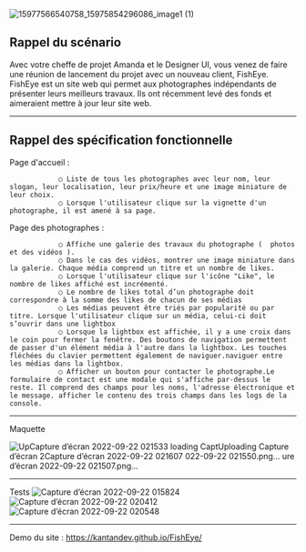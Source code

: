 ![15977566540758_15975854296086_image1 (1)](https://user-images.githubusercontent.com/94462048/191629840-3a24c86c-984e-4c8b-b1f6-35e7599235f9.png)


Rappel du scénario
------------------------------------------------------------------------------------------------------------------------

Avec votre cheffe de projet Amanda et le Designer UI, vous venez de faire une réunion de lancement du projet avec un nouveau client, FishEye.
FishEye est un site web qui permet aux photographes indépendants de présenter leurs meilleurs travaux. Ils ont récemment levé des fonds et aimeraient mettre à jour leur site web.

------------------------------------------------------------------------------------------------------------------------

Rappel des spécification fonctionnelle
------------------------------------------------------------------------------------------------------------------------

Page d'accueil :

                ○ Liste de tous les photographes avec leur nom, leur slogan, leur localisation, leur prix/heure et une image miniature de leur choix.
                ○ Lorsque l'utilisateur clique sur la vignette d'un photographe, il est amené à sa page.

Page des photographes : 

                ○ Affiche une galerie des travaux du photographe (  photos et des vidéos ).
                ○ Dans le cas des vidéos, montrer une image miniature dans la galerie. Chaque média comprend un titre et un nombre de likes.
                ○ Lorsque l'utilisateur clique sur l'icône "Like", le nombre de likes affiché est incrémenté.
                ○ Le nombre de likes total d’un photographe doit correspondre à la somme des likes de chacun de ses médias
                ○ Les médias peuvent être triés par popularité ou par titre. Lorsque l'utilisateur clique sur un média, celui-ci doit s’ouvrir dans une lightbox 
                ○ Lorsque la lightbox est affichée, il y a une croix dans le coin pour fermer la fenêtre. Des boutons de navigation permettent de passer d'un élément média à l'autre dans la lightbox. Les touches fléchées du clavier permettent également de naviguer.naviguer entre les médias dans la lightbox. 
                ○ Afficher un bouton pour contacter le photographe.Le formulaire de contact est une modale qui s'affiche par-dessus le reste. Il comprend des champs pour les noms, l'adresse électronique et le message. afficher le contenu des trois champs dans les logs de la console.


------------------------------------------------------------------------------------------------------------------------

Maquette


![Up![Capture d’écran 2022-09-22 021533](https://user-images.githubusercontent.com/94462048/191631776-463b38e4-9cd2-47a0-8b27-a2f9fde6ab75.png)
loading Capt![Uploading Capture d’écran 2![Capture d’écran 2022-09-22 021607](https://user-images.githubusercontent.com/94462048/191631799-bb482e9b-ed62-4a1e-94b3-5045eb671618.png)
022-09-22 021550.png…]()
ure d’écran 2022-09-22 021507.png…]()




------------------------------------------------------------------------------------------------------------------------

Tests
![Capture d’écran 2022-09-22 015824](https://user-images.githubusercontent.com/94462048/191631967-610868a8-da2e-48a8-bd08-8de27288afe4.png)
![Capture d’écran 2022-09-22 020412](https://user-images.githubusercontent.com/94462048/191631977-b1efecd0-d26e-48a3-aaf1-424728c4d07e.png)
![Capture d’écran 2022-09-22 020548](https://user-images.githubusercontent.com/94462048/191631993-e7ab2c40-0e98-4df5-9b56-738cf1d5b3fa.png)




------------------------------------------------------------------------------------------------------------------------

Demo du site : https://kantandev.github.io/FishEye/

